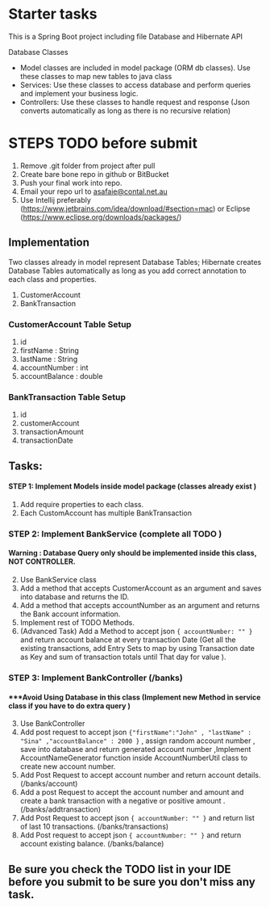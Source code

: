 # Starter tasks
 
This is a Spring Boot project including file Database and Hibernate API

Database Classes

- Model classes are included in model package (ORM db classes). Use these classes to map new tables to java class
- Services: Use these classes to access database and perform queries and implement your business logic.
- Controllers: Use these classes to handle request and response (Json converts automatically as long as there is no recursive relation)

# STEPS TODO before submit 
1. Remove .git folder from project after pull
1. Create bare bone repo in github or BitBucket 
1. Push your final work into repo.
1. Email your repo url to asafaie@contal.net.au
1. Use Intellij preferably (https://www.jetbrains.com/idea/download/#section=mac) or Eclipse (https://www.eclipse.org/downloads/packages/)
 
 
## Implementation
Two classes already in model represent Database Tables; Hibernate creates Database Tables automatically as long as you add correct annotation to each class and properties.

1. CustomerAccount
1. BankTransaction

### CustomerAccount Table Setup
1. id
1. firstName : String
1. lastName : String
1. accountNumber : int
1. accountBalance : double
 
### BankTransaction Table Setup
1. id
1. customerAccount
1. transactionAmount
1. transactionDate
 
 
## Tasks:
#### STEP 1: Implement Models inside model package (classes already exist )
1. Add require properties to each class.
1. Each CustomAccount has multiple BankTransaction
### STEP 2: Implement BankService (complete all TODO ) 
#### Warning : Database Query only should be implemented inside this class, NOT CONTROLLER.
2. Use BankService class
2. Add a method that accepts CustomerAccount as an argument and saves into database and returns the ID.
2. Add a method that accepts accountNumber as an argument and returns the Bank account information.
2. Implement rest of TODO Methods.  
2. (Advanced Task) Add a Method to accept json ` { accountNumber: "" } ` and return account balance at every transaction Date (Get all the existing transactions, add Entry Sets to map by using Transaction date as Key and sum of transaction totals until That day for value  ).
### STEP 3: Implement BankController (/banks) 
#### ***Avoid Using Database in this class (Implement new Method in service class if you have to do extra query )
3. Use BankController 
3. Add post request to accept json ` {"firstName":"John" , "lastName" : "Sina" ,"accountBalance" : 2000 } ` , assign random account number , save into database and return generated account number ,Implement AccountNameGenerator function inside AccountNumberUtil class to create new account number.
3. Add Post Request to accept account number and return account details. (/banks/account)
3. Add a post Request to accept the account number and amount and create a bank transaction with a negative or positive amount . (/banks/addtransaction)
3. Add Post Request to accept json ` { accountNumber: "" } ` and return list of last 10 transactions. (/banks/transactions)
3. Add Post request to accept json ` { accountNumber: "" } ` and return account existing balance. (/banks/balance)

## Be sure you check the TODO list in your IDE before you submit to be sure you don't miss any task.